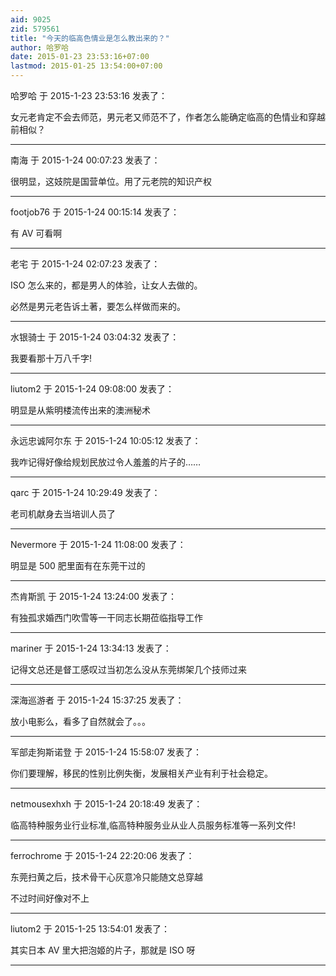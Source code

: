 ```yaml
---
aid: 9025
zid: 579561
title: "今天的临高色情业是怎么教出来的？"
author: 哈罗哈
date: 2015-01-23 23:53:16+07:00
lastmod: 2015-01-25 13:54:00+07:00
---
```


哈罗哈 于 2015-1-23 23:53:16 发表了：

女元老肯定不会去师范，男元老又师范不了，作者怎么能确定临高的色情业和穿越前相似？

---

南海 于 2015-1-24 00:07:23 发表了：

很明显，这妓院是国营单位。用了元老院的知识产权

---

footjob76 于 2015-1-24 00:15:14 发表了：

有 AV 可看啊

---

老宅 于 2015-1-24 02:07:23 发表了：

ISO 怎么来的，都是男人的体验，让女人去做的。

必然是男元老告诉土著，要怎么样做而来的。

---

水银骑士 于 2015-1-24 03:04:32 发表了：

我要看那十万八千字!

---

liutom2 于 2015-1-24 09:08:00 发表了：

明显是从紫明楼流传出来的澳洲秘术

---

永远忠诚阿尔东 于 2015-1-24 10:05:12 发表了：

我咋记得好像给规划民放过令人羞羞的片子的……

---

qarc 于 2015-1-24 10:29:49 发表了：

老司机献身去当培训人员了

---

Nevermore 于 2015-1-24 11:08:00 发表了：

明显是 500 肥里面有在东莞干过的

---

杰肯斯凯 于 2015-1-24 13:24:00 发表了：

有独孤求婚西门吹雪等一干同志长期莅临指导工作

---

mariner 于 2015-1-24 13:34:13 发表了：

记得文总还是督工感叹过当初怎么没从东莞绑架几个技师过来

---

深海巡游者 于 2015-1-24 15:37:25 发表了：

放小电影么，看多了自然就会了。。。

---

军部走狗斯诺登 于 2015-1-24 15:58:07 发表了：

你们要理解，移民的性别比例失衡，发展相关产业有利于社会稳定。

---

netmousexhxh 于 2015-1-24 20:18:49 发表了：

临高特种服务业行业标准,临高特种服务业从业人员服务标准等一系列文件!

---

ferrochrome 于 2015-1-24 22:20:06 发表了：

东莞扫黄之后，技术骨干心灰意冷只能随文总穿越

不过时间好像对不上

---

liutom2 于 2015-1-25 13:54:01 发表了：

其实日本 AV 里大把泡姬的片子，那就是 ISO 呀

---
